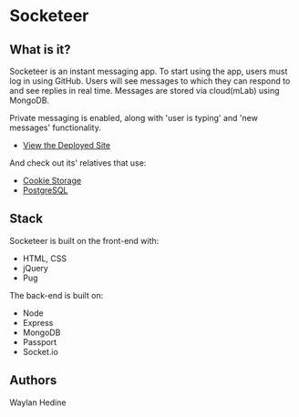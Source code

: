 # Socketeer

## What is it?

Socketeer is an instant messaging app. To start using the app, users must log in using GitHub.
Users will see messages to which they can respond to and see replies in real time. Messages are
stored via cloud(mLab) using MongoDB.

Private messaging is enabled, along with 'user is typing' and 'new messages' functionality. 

* [View the Deployed Site](https://glaze-kitchen.glitch.me/)

And check out its' relatives that use:
* [Cookie Storage](https://wise-ticket.glitch.me/)
* [PostgreSQL](https://inexpensive-beast-1.glitch.me/)

## Stack
Socketeer is built on the front-end with:
* HTML, CSS
* jQuery
* Pug

The back-end is built on:
* Node
* Express
* MongoDB
* Passport
* Socket.io

## Authors
Waylan Hedine
